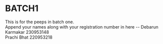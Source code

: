 # BATCH1
This is for the peeps in batch one.  
Append your names along with your registration number in here --
Debarun Karmakar 230953148    
Prachi Bhat 220953218
